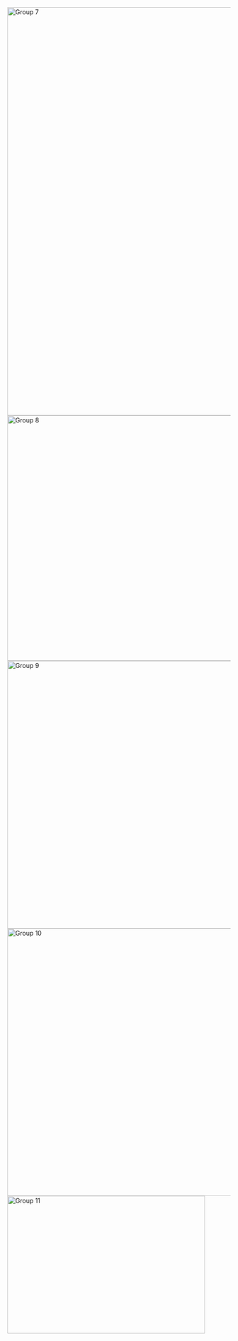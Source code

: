 <img width="1549" height="920" alt="Group 7" src="https://github.com/user-attachments/assets/43168a05-4f6c-4e43-afc8-7de0c8f01229" />
<img width="619" height="553" alt="Group 8" src="https://github.com/user-attachments/assets/b489cabc-533a-4165-955e-08673f354bdc" />
<img width="1386" height="603" alt="Group 9" src="https://github.com/user-attachments/assets/bb757492-e10a-405b-b5b7-3452c1423c84" />
<img width="1386" height="603" alt="Group 10" src="https://github.com/user-attachments/assets/9570406b-efe5-4b38-b35d-b53e14e85366" />
<img width="446" height="310" alt="Group 11" src="https://github.com/user-attachments/assets/1251f27f-3262-4c8a-b9f2-694b087b1d4f" />

